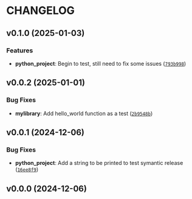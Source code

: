 # CHANGELOG


## v0.1.0 (2025-01-03)

### Features

- **python_project**: Begin to test, still need to fix some issues
  ([`793b998`](https://github.com/Rosalie-code/python_project/commit/793b998f3d552077bac4113897106144d969da07))


## v0.0.2 (2025-01-01)

### Bug Fixes

- **mylibrary**: Add hello_world function as a test
  ([`2b9548b`](https://github.com/Rosalie-code/python_project/commit/2b9548b7288ff1c5496ba3524a6edc517eb27e0f))


## v0.0.1 (2024-12-06)

### Bug Fixes

- **python_project**: Add a string to be printed to test symantic release
  ([`16ee8f9`](https://github.com/Rosalie-code/python_project/commit/16ee8f9ae4ead67513485bd82c4d0270350cba46))


## v0.0.0 (2024-12-06)
